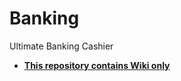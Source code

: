 # Banking
Ultimate Banking Cashier


* [**This repository contains Wiki only**](https://github.com/reflexLabs/Banking/wiki)
